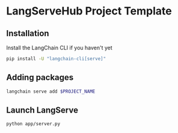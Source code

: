 # LangServeHub Project Template

## Installation

Install the LangChain CLI if you haven't yet

```bash
pip install -U "langchain-cli[serve]"
```

## Adding packages

```bash
langchain serve add $PROJECT_NAME
```

## Launch LangServe

```shell
python app/server.py
```
